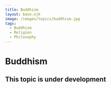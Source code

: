 ```yaml
---
title: Buddhism
layout: base.njk
image: /images/topics/buddhism.jpg
tags:
  - Buddhism
  - Religion
  - Philosophy
---
```


# Buddhism

## This topic is under development
